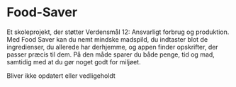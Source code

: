 # Food-Saver
Et skoleprojekt, der støtter Verdensmål 12: Ansvarligt forbrug og produktion.
Med Food Saver kan du nemt mindske madspild, du indtaster blot de ingredienser, du allerede har derhjemme, og appen finder opskrifter, der passer præcis til dem.
På den måde sparer du både penge, tid og mad, samtidig med at du gør noget godt for miljøet.

Bliver ikke opdatert eller vedligeholdt
